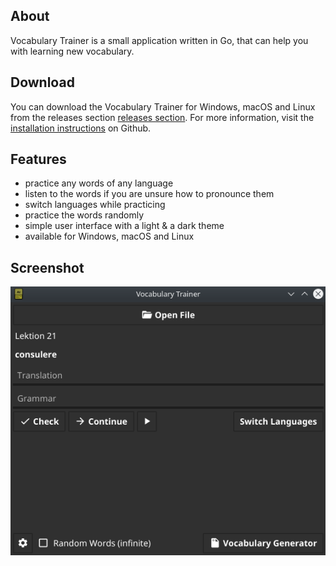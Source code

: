 ## About

Vocabulary Trainer is a small application written in Go, that can help you with learning new vocabulary.

## Download

You can download the Vocabulary Trainer for Windows, macOS and Linux from the releases section [releases section](https://github.com/Palexer/vocabulary-trainer/releases). For more information, visit the [installation instructions](https://github.com/Palexer/vocabulary-trainer#installation) on Github.

## Features

- practice any words of any language
- listen to the words if you are unsure how to pronounce them
- switch languages while practicing
- practice the words randomly
- simple user interface with a light & a dark theme
- available for Windows, macOS and Linux

## Screenshot
![screenshot](https://raw.githubusercontent.com/Palexer/vocabulary-trainer/gh-pages/screenshot.png)
